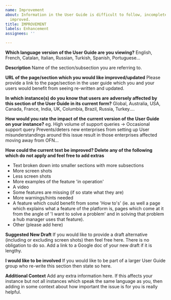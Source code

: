 ```yaml
---
name: Improvement
about: Information in the User Guide is difficult to follow, incomplete or could be
  improved.
title: IMPROVEMENT
labels: Enhancement
assignees: ''

---
```


**Which language version of the User Guide are you viewing?**
English, French, Catalan, Italian, Russian, Turkish, Spanish, Portuguese...

**Description**
Name of the section/subsection you are referring to. 

**URL of the page/section which you would like improved/updated**
Please provide a link to the page/section in the user guide which you and your users would benefit from seeing re-written and updated.

**In which instance(s) do you know that users are adversely affected by this section of the User Guide in its current form?**
Global, Australia, USA, Canada, France, India, UK, Columbia, Brazil, Russia, Turkey....

**How would you rate the impact of the current version of the User Guide on your instance?**
eg. 
High volume of support queries -> Occasional support query
Prevents/deters new enterprises from setting up
User misunderstandings around this issue result in those enterprises affected moving away from OFN...

**How could the current text be improved?  Delete any of the following which do not apply and feel free to add extras**
- Text broken down into smaller sections with more subsections
- More screen shots
- Less screen shots
- More examples of the feature 'in operation'
- A video
- Some features are missing (if so state what they are)
- More warnings/hints needed
- A feature which could benefit from some 'How to's' (ie. as well a page which explains what a feature of the platform is, pages which come at it from the angle of 'I want to solve a problem' and in solving that problem a hub manager uses that feature).
- Other (please add here)

**Suggested New Draft**
If you would like to provide a draft alternative (including or excluding screen shots) then feel free here. There is no obligation to do so.
Add a link to a Google doc of your new draft if it is lengthy.

**I would like to be involved**
If you would like to be part of a larger User Guide group who re-write this section then state so here.

**Additional Context**
Add any extra information here. If this affects your instance but not all instances which speak the same language as you, then adding in some context about how important the issue is for you is really helpful.
